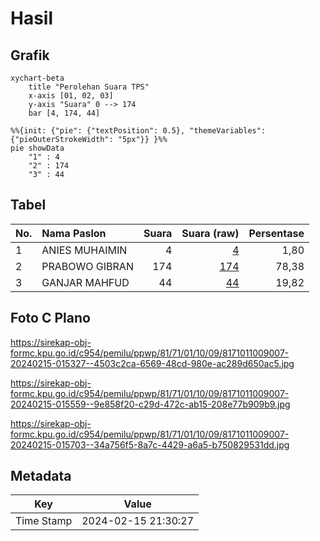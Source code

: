 # Hasil

## Grafik

```mermaid
xychart-beta
    title "Perolehan Suara TPS"
    x-axis [01, 02, 03]
    y-axis "Suara" 0 --> 174
    bar [4, 174, 44]
```

```mermaid
%%{init: {"pie": {"textPosition": 0.5}, "themeVariables": {"pieOuterStrokeWidth": "5px"}} }%%
pie showData
    "1" : 4
    "2" : 174
    "3" : 44
```

## Tabel

| No. | Nama Paslon    | Suara | Suara (raw) | Persentase |
|:--- |:-------------- | -----:| -----------:| ----------:|
| 1   | ANIES MUHAIMIN | 4     | [4][p-1]    | 1,80       |
| 2   | PRABOWO GIBRAN | 174   | [174][p-2]  | 78,38      |
| 3   | GANJAR MAHFUD  | 44    | [44][p-3]   | 19,82      |


[p-1]: https://github.com/gigit-pemilu/pemilu-2024-81-maluku/blob/main/pilpres/hitung-suara/sub/81-maluku/sub/71-kota-ambon/sub/01-nusaniwe/sub/1009-kudamati/sub/007-tps/sub/paslon-1.txt
[p-2]: https://github.com/gigit-pemilu/pemilu-2024-81-maluku/blob/main/pilpres/hitung-suara/sub/81-maluku/sub/71-kota-ambon/sub/01-nusaniwe/sub/1009-kudamati/sub/007-tps/sub/paslon-2.txt
[p-3]: https://github.com/gigit-pemilu/pemilu-2024-81-maluku/blob/main/pilpres/hitung-suara/sub/81-maluku/sub/71-kota-ambon/sub/01-nusaniwe/sub/1009-kudamati/sub/007-tps/sub/paslon-3.txt

## Foto C Plano

https://sirekap-obj-formc.kpu.go.id/c954/pemilu/ppwp/81/71/01/10/09/8171011009007-20240215-015327--4503c2ca-6569-48cd-980e-ac289d650ac5.jpg

https://sirekap-obj-formc.kpu.go.id/c954/pemilu/ppwp/81/71/01/10/09/8171011009007-20240215-015559--9e858f20-c29d-472c-ab15-208e77b909b9.jpg

https://sirekap-obj-formc.kpu.go.id/c954/pemilu/ppwp/81/71/01/10/09/8171011009007-20240215-015703--34a756f5-8a7c-4429-a6a5-b750829531dd.jpg


## Metadata

| Key        | Value               |
| ---------- | ------------------- |
| Time Stamp | 2024-02-15 21:30:27 |



